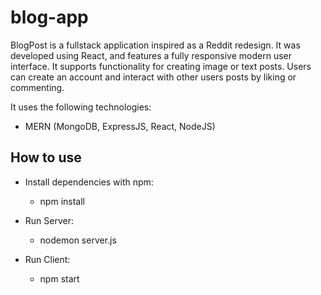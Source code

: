 # blog-app

BlogPost is a fullstack application inspired as a Reddit redesign. It was developed using React, and features a fully responsive modern user interface.
It supports functionality for creating image or text posts. Users can create an account and interact with other users posts by liking or commenting. 

It uses the following technologies:
- MERN (MongoDB, ExpressJS, React, NodeJS)
 
 
 ## How to use
 
- Install dependencies with npm:
  - npm install 

- Run Server: 
  - nodemon server.js
  
- Run Client:
  - npm start
